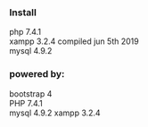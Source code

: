 ### Install 

php 7.4.1  
xampp 3.2.4 compiled jun 5th 2019  
mysql 4.9.2    

### powered by:  
bootstrap 4  
PHP 7.4.1  
mysql 4.9.2 
xampp 3.2.4
